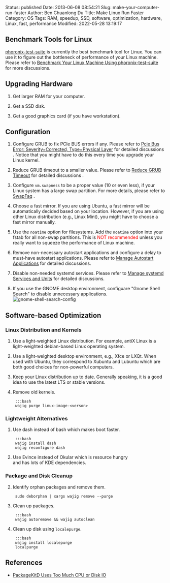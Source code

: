 Status: published
Date: 2013-06-08 08:54:21
Slug: make-your-computer-run-faster
Author: Ben Chuanlong Du
Title: Make Linux Run Faster
Category: OS
Tags: RAM, speedup, SSD, software, optimization, hardware, Linux, fast, performance
Modified: 2022-05-28 13:19:17

 
## Benchmark Tools for Linux

[phoronix-test-suite](https://github.com/phoronix-test-suite/phoronix-test-suite/)
is currently the best benchmark tool for Linux.
You can use it to figure out the bottleneck of performance of your Linux machine.
Please refer to
[Benchmark Your Linux Machine Using phoronix-test-suite](https://www.legendu.net/misc/blog/benchmark-your-linux-machine-using-phoronix-test-suite)
for more discussions.

## Upgrading Hardware

1. Get larger RAM for your computer.

2. Get a SSD disk.

3. Get a good graphics card (if you have workstation).

## Configuration

1. Configure GRUB to fix PCIe BUS errors if any. 
    Please refer to
    [Pcie Bus Error: Severity=Corrected, Type=Physical Layer](http://www.legendu.net/misc/blog/PCIe-Bus-Error:-severity=Corrected,-type=Physical-Layer/)
    for detailed discussions
    .
    Notice that you might have to do this 
    every time you upgrade your Linux kernel.

2. Reduce GRUB timeout to a smaller value.
    Please refer to
    [Reduce GRUB Timeout](https://www.legendu.net/misc/blog/reduce-grub-timeout)
    for detailed discussions
    .

2. Configure `vm.swapness` to be a proper value (10 or even less),
    if your Linux system has a large swap partition.
    For more details,
    please refer to
    [SwapFaq](https://help.ubuntu.com/community/SwapFaq)
    .

3. Choose a fast mirror.
    If you are using Ubuntu, 
    a fast mirror will be automatically decided based on your location. 
    However, 
    if you are using other Linux distribution (e.g., Linux Mint),
    you might have to choose a fast mirror manually.

4. Use the `noatime` option for filesystems. 
    Add the `noatime` option into your fstab for all non-swap partitions.
    This is 
    <span style="color:red">
    NOT recommended
    </span>
    unless you really want to squeeze the performance of Linux machine.

5. Remove non-necessary autostart applications
    and configure a delay to must-have autostart applications.
    Please refer to
    [Manage Autostart Applications](https://www.legendu.net/misc/blog/manage-autostart-apps)
    for detailed discussions.

6. Disable non-needed systemd services.
    Please refer to
    [Manage systemd Services and Units](https://www.legendu.net/misc/blog/manage-systemd-services-units)
    for detailed discussions.

7. If you use the GNOME desktop environment,
    configuare "Gnome Shell Search" to disable unnecessary applications.
    ![gnome-shell-search-config](https://user-images.githubusercontent.com/824507/170840843-f085a295-4071-4ee8-929f-62d1e57c67f6.png)

## Software-based Optimization

### Linux Distribution and Kernels

1. Use a light-weighted Linux distribution. 
    For example,
    antiX Linux is a light-weighted debian-based Linux operating system.

2. Use a light-weighted desktop environment, e.g., Xfce or LXQt.
    When used with Ubuntu, 
    they correspond to Xubuntu and Lubuntu
    which are both good choices for non-powerful computers.

4. Keep your Linux distribution up to date.
    Generally speaking,
    it is a good idea to use the latest LTS or stable versions.

3. Remove old kernels.

        :::bash
        wajig purge linux-image-<verson>

### Lightweight Alternatives

1. Use dash instead of bash which makes boot faster.
    
        :::bash
        wajig install dash
        wajig reconfigure dash

2. Use Evince instead of Okular which is resource hungry  
    and has lots of KDE dependencies.

### Package and Disk Cleanup

2. Identify orphan packages and remove them.

        sudo deborphan | xargs wajig remove --purge
        
3. Clean up packages.
        
        :::bash
        wajig autoremove && wajig autoclean

4. Clean up disk using `localepurge`.
        
        :::bash
        wajig install localepurge
        localpurge


## References

- [PackageKitD Uses Too Much CPU or Disk IO](https://www.legendu.net/misc/blog/packagekitd-uses-too-much-cpu-or-disk-io/)
